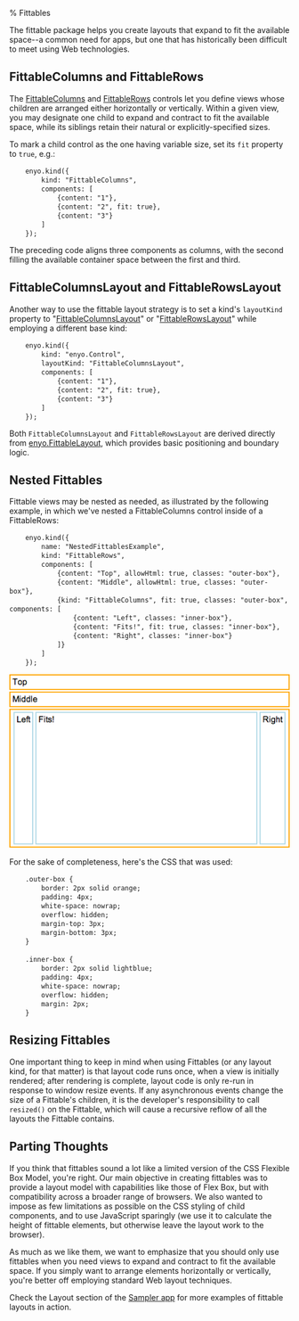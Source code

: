% Fittables

The fittable package helps you create layouts that expand to fit the available
space--a common need for apps, but one that has historically been difficult to
meet using Web technologies.

## FittableColumns and FittableRows

The [FittableColumns](../../api.html#enyo.FittableColumns) and
[FittableRows](../../api.html#enyo.FittableColumns) controls let you define
views whose children are arranged either horizontally or vertically.  Within a
given view, you may designate one child to expand and contract to fit the
available space, while its siblings retain their natural or explicitly-specified
sizes.

To mark a child control as the one having variable size, set its `fit` property
to `true`, e.g.:

        enyo.kind({
            kind: "FittableColumns",
            components: [
                {content: "1"},
                {content: "2", fit: true},
                {content: "3"}
            ]
        });

The preceding code aligns three components as columns, with the second filling
the available container space between the first and third.

## FittableColumnsLayout and FittableRowsLayout

Another way to use the fittable layout strategy is to set a kind's `layoutKind`
property to "[FittableColumnsLayout](../../api.html#enyo.FittableColumnsLayout)"
or "[FittableRowsLayout](../../api.html#enyo.FittableRowsLayout)" while
employing a different base kind:

        enyo.kind({
            kind: "enyo.Control",
            layoutKind: "FittableColumnsLayout",
            components: [
                {content: "1"},
                {content: "2", fit: true},
                {content: "3"}
            ]
        });

Both `FittableColumnsLayout` and `FittableRowsLayout` are derived directly from
[enyo.FittableLayout](../../api.html#enyo.FittableLayout), which
provides basic positioning and boundary logic.

## Nested Fittables

Fittable views may be nested as needed, as illustrated by the following example,
in which we've nested a FittableColumns control inside of a FittableRows:

        enyo.kind({
            name: "NestedFittablesExample",
            kind: "FittableRows",
            components: [
                {content: "Top", allowHtml: true, classes: "outer-box"},
                {content: "Middle", allowHtml: true, classes: "outer-box"},
                {kind: "FittableColumns", fit: true, classes: "outer-box", components: [
                    {content: "Left", classes: "inner-box"},
                    {content: "Fits!", fit: true, classes: "inner-box"},
                    {content: "Right", classes: "inner-box"}
                ]}
            ]
        });

![_Nested Fittables_](../../assets/fittables-1.png)

For the sake of completeness, here's the CSS that was used:

        .outer-box {
            border: 2px solid orange;
            padding: 4px;
            white-space: nowrap;
            overflow: hidden;
            margin-top: 3px;
            margin-bottom: 3px;
        }

        .inner-box {
            border: 2px solid lightblue;
            padding: 4px;
            white-space: nowrap;
            overflow: hidden;
            margin: 2px;
        }

## Resizing Fittables

One important thing to keep in mind when using Fittables (or any layout kind,
for that matter) is that layout code runs once, when a view is initially
rendered; after rendering is complete, layout code is only re-run in response to
window resize events.  If any asynchronous events change the size of a
Fittable's children, it is the developer's responsibility to call `resized()` on
the Fittable, which will cause a recursive reflow of all the layouts the
Fittable contains.

## Parting Thoughts

If you think that fittables sound a lot like a limited version of the CSS
Flexible Box Model, you're right.  Our main objective in creating fittables was
to provide a layout model with capabilities like those of Flex Box, but with
compatibility across a broader range of browsers.  We also wanted to impose as
few limitations as possible on the CSS styling of child components, and to use
JavaScript sparingly (we use it to calculate the height of fittable elements,
but otherwise leave the layout work to the browser).

As much as we like them, we want to emphasize that you should only use
fittables when you need views to expand and contract to fit the available space.
If you simply want to arrange elements horizontally or vertically, you're better
off employing standard Web layout techniques. 

Check the Layout section of the [Sampler app](http://enyojs.com/sampler/) for
more examples of fittable layouts in action.